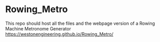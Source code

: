 # Rowing_Metro
This repo should host all the files and the webpage version of a Rowing Machine Metronome Generator
https://westonengineering.github.io/Rowing_Metro/
